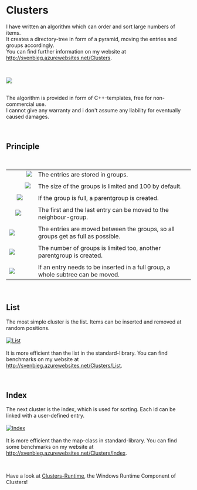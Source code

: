 <h1>Clusters</h1>

<p>
I have written an algorithm which can order and sort large numbers of items.<br />
It creates a directory-tree in form of a pyramid, moving the entries and groups accordingly.<br />
You can find further information on my website at
<a href="http://svenbieg.azurewebsites.net/Clusters" target="_blank">http://svenbieg.azurewebsites.net/Clusters</a>.
</p><br />

<a href="http://svenbieg.azurewebsites.net/Clusters"><img src="http://svenbieg.azurewebsites.net/Clusters/Pyramid.jpg" style="" /></a><br />
<br />

<p>
The algorithm is provided in form of C++-templates, free for non-commercial use.<br />
I cannot give any warranty and i don't assume any liability for eventually caused damages.
</p><br />

<h2>Principle</h2><br />

<table>
	<tr>
		<td>&nbsp;&nbsp;&nbsp;&nbsp;&nbsp;&nbsp;&nbsp;&nbsp;&nbsp;&nbsp;&nbsp;<a href="http://svenbieg.azurewebsites.net/Clusters"><img src="http://svenbieg.azurewebsites.net/Clusters/Group.png" /></a></td>
		<td>The entries are stored in groups.</td>
	</tr><tr><td></td></tr><tr>
		<td>&nbsp;&nbsp;&nbsp;&nbsp;&nbsp;&nbsp;&nbsp;&nbsp;&nbsp;&nbsp;<a href="http://svenbieg.azurewebsites.net/Clusters"><img src="http://svenbieg.azurewebsites.net/Clusters/GroupFull.png" /></a></td>
		<td>The size of the groups is limited and 100 by default.</td>
	</tr><tr><td></td></tr><tr>
		<td>&nbsp;&nbsp;&nbsp;&nbsp;&nbsp;<a href="http://svenbieg.azurewebsites.net/Clusters"><img src="http://svenbieg.azurewebsites.net/Clusters/ParentGroup.png" /></a></td>
		<td>If the group is full, a parentgroup is created.</td>
	</tr><tr><td></td></tr><tr>
		<td>&nbsp;&nbsp;&nbsp;&nbsp;<a href="http://svenbieg.azurewebsites.net/Clusters"><img src="http://svenbieg.azurewebsites.net/Clusters/ParentGroup1.png" /></a></td>
		<td>The first and the last entry can be moved to the neighbour-group.</td>
	</tr><tr><td></td></tr><tr>
		<td><a href="http://svenbieg.azurewebsites.net/Clusters"><img src="http://svenbieg.azurewebsites.net/Clusters/ParentGroup2.png" /></a></td>
		<td>The entries are moved between the groups, so all groups get as full as possible.</td>
	</tr><tr><td></td></tr><tr>
		<td><a href="http://svenbieg.azurewebsites.net/Clusters"><img src="http://svenbieg.azurewebsites.net/Clusters/Level2Group.png" /></a></td>
		<td>The number of groups is limited too, another parentgroup is created.</td>
	</tr><tr><td></td></tr><tr>
		<td><a href="http://svenbieg.azurewebsites.net/Clusters"><img src="http://svenbieg.azurewebsites.net/Clusters/Level2Group1.png" /></a></td>
		<td>If an entry needs to be inserted in a full group, a whole subtree can be moved.</td>
	</tr>
</table><br />

<h2>List</h2>
<p>
The most simple cluster is the list. Items can be inserted and removed at random positions.<br /><br />
<a href="http://svenbieg.azurewebsites.net/Clusters/List"><img alt="List" src="http://svenbieg.azurewebsites.net/Clusters/List/List.jpg" /></a><br /><br />
It is more efficient than the list in the standard-library. You can find benchmarks on my website at
<a href="http://svenbieg.azurewebsites.net/Clusters/List" target="_blank">http://svenbieg.azurewebsites.net/Clusters/List</a>.
</p><br />

<h2>Index</h2>
<p>
The next cluster is the index, which is used for sorting. Each id can be linked with a user-defined entry.<br /><br />
<a href="http://svenbieg.azurewebsites.net/Clusters/Index"><img alt="Index" src="http://svenbieg.azurewebsites.net/Clusters/Index/Index.jpg" /></a><br /><br />
It is more efficient than the map-class in standard-library. You can find some benchmarks on my website at
<a href="http://svenbieg.azurewebsites.net/Clusters/Index" target="_blank">http://svenbieg.azurewebsites.net/Clusters/Index</a>.
</p><br />

<p>
Have a look at <a href="http://github.com/svenbieg/clusters-runtime">Clusters-Runtime</a>, the Windows Runtime Component of Clusters!
</p>

<br /><br /><br /><br /><br />

